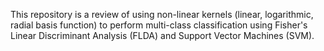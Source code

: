 This repository is a review of using non-linear kernels (linear, logarithmic, radial basis function) to perform multi-class classification using Fisher's Linear Discriminant Analysis (FLDA) and Support Vector Machines (SVM).
